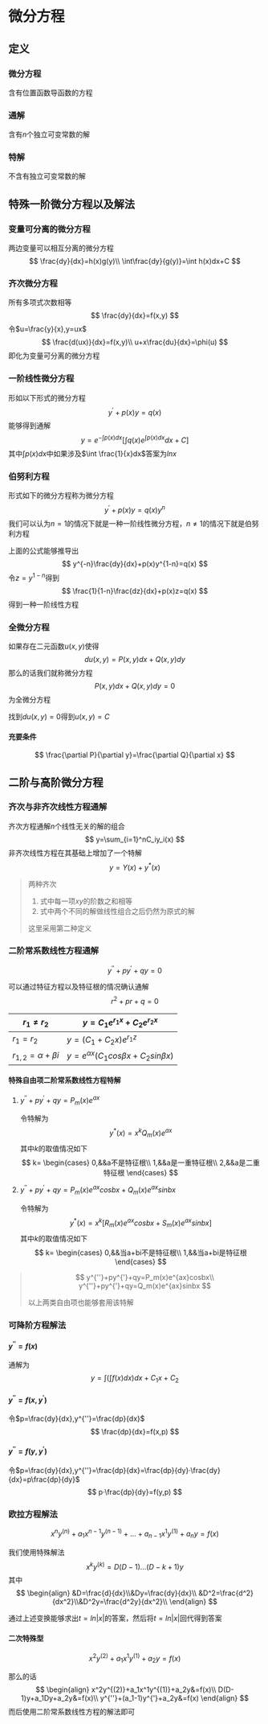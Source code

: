 # 微分方程

## 定义

### 微分方程

含有位置函数导函数的方程

### 通解

含有$n$个独立可变常数的解

### 特解

不含有独立可变常数的解

## 特殊一阶微分方程以及解法

### 变量可分离的微分方程

两边变量可以相互分离的微分方程
$$
\frac{dy}{dx}=h(x)g(y)\\
\int\frac{dy}{g(y)}=\int h(x)dx+C
$$

### 齐次微分方程

所有多项式次数相等
$$
\frac{dy}{dx}=f(x,y)
$$
令$u=\frac{y}{x},y=ux$
$$
\frac{d(ux)}{dx}=f(x,y)\\
u+x\frac{du}{dx}=\phi(u)
$$
即化为变量可分离的微分方程

### 一阶线性微分方程

形如以下形式的微分方程
$$
y^{'}+p(x)y=q(x)
$$
能够得到通解
$$
y=e^{-\int p(x)dx}[\int q(x)e^{\int p(x)dx}dx+C]
$$
其中$\int p(x)dx$中如果涉及$\int \frac{1}{x}dx$答案为$lnx$

### 伯努利方程

形式如下的微分方程称为微分方程
$$
y^{'}+p(x)y=q(x)y^n
$$
我们可以认为$n=1$的情况下就是一种一阶线性微分方程，$n\neq 1$的情况下就是伯努利方程

上面的公式能够推导出
$$
y^{-n}\frac{dy}{dx}+p(x)y^{1-n}=q(x)
$$
令$z=y^{1-n}$得到
$$
\frac{1}{1-n}\frac{dz}{dx}+p(x)z=q(x)
$$
得到一种一阶线性方程

### 全微分方程

如果存在二元函数$u(x,y)$使得
$$
du(x,y)=P(x,y)dx+Q(x,y)dy
$$
那么的话我们就称微分方程
$$
P(x,y)dx+Q(x,y)dy=0
$$
为全微分方程

找到$du(x,y)=0$得到$u(x,y)=C$

#### 充要条件

$$
\frac{\partial P}{\partial y}=\frac{\partial Q}{\partial x}
$$

## 二阶与高阶微分方程

### 齐次与非齐次线性方程通解

齐次方程通解$n$个线性无关的解的组合
$$
y=\sum_{i=1}^nC_iy_i(x)
$$
非齐次线性方程在其基础上增加了一个特解
$$
y=Y(x)+y^*(x)
$$

> 两种齐次
>
> 1. 式中每一项$xy$的阶数之和相等
> 2. 式中两个不同的解做线性组合之后仍然为原式的解
>
> 这里采用第二种定义

### 二阶常系数线性方程通解

$$
y^{''}+py^{'}+qy=0
$$

可以通过特征方程以及特征根的情况确认通解
$$
r^2+pr+q=0
$$

| $r_1\neq r_2$            | $y=C_1e^{r_1x}+C_2e^{r_2x}$                   |
| ------------------------ | --------------------------------------------- |
| $r_1=r_2$                | $y=(C_1+C_2x)e^{r_1z}$                        |
| $r_{1,2}=\alpha+\beta i$ | $y=e^{\alpha x}(C_1cos\beta x+C_2sin\beta x)$ |

#### 特殊自由项二阶常系数线性方程特解

1. $y^{''}+py^{'}+qy=P_m(x)e^{ax}$

   令特解为
   $$
   y^{*}(x)=x^{k}Q_m(x)e^{ax}
   $$
   其中$k$的取值情况如下
   $$
   k=
   \begin{cases}
   0,&&a不是特征根\\
   1,&&a是一重特征根\\
   2,&&a是二重特征根
   \end{cases}
   $$

2. $y^{''}+py^{'}+qy=P_m(x)e^{ax}cosbx+Q_m(x)e^{ax}sinbx$

   令特解为
   $$
   y^*(x)=x^k[R_m(x)e^{ax}cosbx+S_m(x)e^{ax}sinbx]
   $$
   其中$k$的取值情况如下
   $$
   k=
   \begin{cases}
   0,&&当a+bi不是特征根\\
   1,&&当a+bi是特征根
   \end{cases}
   $$

>$$
>y^{''}+py^{'}+qy=P_m(x)e^{ax}cosbx\\
>y^{''}+py^{'}+qy=Q_m(x)e^{ax}sinbx
>$$
>
>以上两类自由项也能够套用该特解

### 可降阶方程解法

#### $y^{''}=f(x)$

通解为
$$
y=\int(\int f(x)dx)dx+C_1x+C_2
$$

#### $y^{''}=f(x,y^{'})$

令$p=\frac{dy}{dx},y^{''}=\frac{dp}{dx}$
$$
\frac{dp}{dx}=f(x,p)
$$

#### $y^{''}=f(y,y^{'})$

令$p=\frac{dy}{dx},y^{''}=\frac{dp}{dx}=\frac{dp}{dy}·\frac{dy}{dx}=p\frac{dp}{dy}$
$$
p·\frac{dp}{dy}=f(y,p)
$$

### 欧拉方程解法

$$
x^ny^{(n)}+a_1x^{n-1}y^{(n-1)}+\ldots+a_{n-1}x^1y^{(1)}+a_ny=f(x)
$$

我们使用特殊解法
$$
x^ky^{(k)}=D(D-1)\ldots(D-k+1)y
$$
其中
$$
\begin{align}
&D=\frac{d}{dx}\\&Dy=\frac{dy}{dx}\\
&D^2=\frac{d^2}{dx^2}\\&D^2y=\frac{d^2y}{dx^2}\\
\end{align}
$$

通过上述变换能够求出$t=ln|x|$的答案，然后将$t=ln|x|$回代得到答案

#### 二次特殊型

$$
x^2y^{(2)}+a_1x^1y^{(1)}+a_2y=f(x)
$$

那么的话
$$
\begin{align}
x^2y^{(2)}+a_1x^1y^{(1)}+a_2y&=f(x)\\
D(D-1)y+a_1Dy+a_2y&=f(x)\\
y^{''}+(a_1-1)y^{'}+a_2y&=f(x)
\end{align}
$$
而后使用二阶常系数线性方程的解法即可

